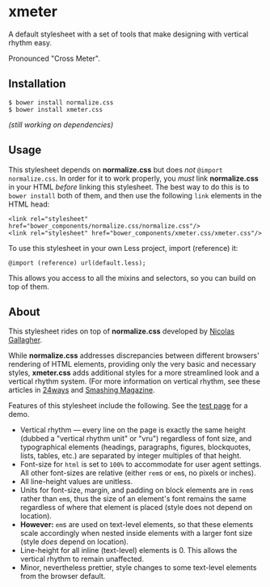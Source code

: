 # xmeter
A default stylesheet with a set of tools that make designing with vertical rhythm easy.

Pronounced "Cross Meter".

## Installation

    $ bower install normalize.css
    $ bower install xmeter.css

*(still working on dependencies)*

## Usage

This stylesheet depends on **normalize.css** but does *not* `@import normalize.css`. In order for it
to work properly, you *must* link **normalize.css** in your HTML *before* linking this stylesheet.
The best way to do this is to `bower install` both of them, and then use the following `link` elements
in the HTML head:

    <link rel="stylesheet" href="bower_components/normalize.css/normalize.css"/>
    <link rel="stylesheet" href="bower_components/xmeter.css/xmeter.css"/>

To use this stylesheet in your own Less project, import (reference) it:

    @import (reference) url(default.less);

This allows you access to all the mixins and selectors, so you can build on top of them.

## About

This stylesheet rides on top of **normalize.css** developed by
[Nicolas Gallagher](http://necolas.github.io/normalize.css/).

While **normalize.css** addresses discrepancies between different browsers' rendering of HTML
elements, providing only the very basic and necessary styles, **xmeter.css** adds additional
styles for a more streamlined look and a vertical rhythm system. (For more information on
vertical rhythm, see these articles in
[24ways](http://24ways.org/2006/compose-to-a-vertical-rhythm/) and
[Smashing Magazine](http://www.smashingmagazine.com/2011/03/14/technical-web-typography-guidelines-and-techniques/#tt-rhythm).

Features of this stylesheet include the following. See the [test page](./index.html) for a demo.

- Vertical rhythm &mdash; every line on the page is exactly the same height
  (dubbed a "vertical rhythm unit" or "vru") regardless of font size, and typographical
  elements (headings, paragraphs, figures, blockquotes, lists, tables, etc.) are separated
  by integer multiples of that height.
- Font-size for `html` is set to `100%` to accommodate for user agent settings. All other
  font-sizes are relative (either `rem`s or `em`s, no pixels or inches).
- All line-height values are unitless.
- Units for font-size, margin, and padding on block elements are in `rem`s rather than `em`s,
  thus the size of an element's font remains the same regardless of where that element is placed
  (style does not depend on location).
- **However:** `em`s are used on text-level elements, so that these elements scale accordingly
  when nested inside elements with a larger font size (style *does* depend on location).
- Line-height for all inline (text-level) elements is 0. This allows the vertical rhythm to
  remain unaffected.
- Minor, nevertheless prettier, style changes to some text-level elements from the browser default.

